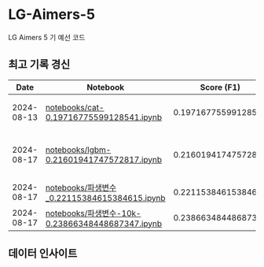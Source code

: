 # LG-Aimers-5
LG Aimers 5 기 예선 코드
## 최고 기록 경신
| Date       | Notebook                                                                 | Score (F1)   | Notes                          |
|------------|--------------------------------------------------------------------------|--------------|---------------------------------|
| 2024-08-13 |      [notebooks/cat-0.19716775599128541.ipynb](notebooks/cat-0.19716775599128541.ipynb)            | 0.19716775599128541         | CatBoost 및 컬럼 매칭 자동화  |
| 2024-08-17 |      [notebooks/lgbm-0.21601941747572817.ipynb](notebooks/lgbm-0.21601941747572817.ipynb)            | 0.21601941747572817         | LGBM 및 개별 threshold 적용  |
| 2024-08-17 |      [notebooks/파생변수_0.22115384615384615.ipynb](notebooks/파생변수_0.22115384615384615.ipynb)            | 0.22115384615384615         | 파생변수 적용  |
| 2024-08-17 |      [notebooks/파생변수-10k-0.23866348448687347.ipynb](notebooks/파생변수-10k-0.23866348448687347.ipynb)            | 0.23866348448687347         | cv 5 -> 10 적용  |

## 데이터 인사이트
